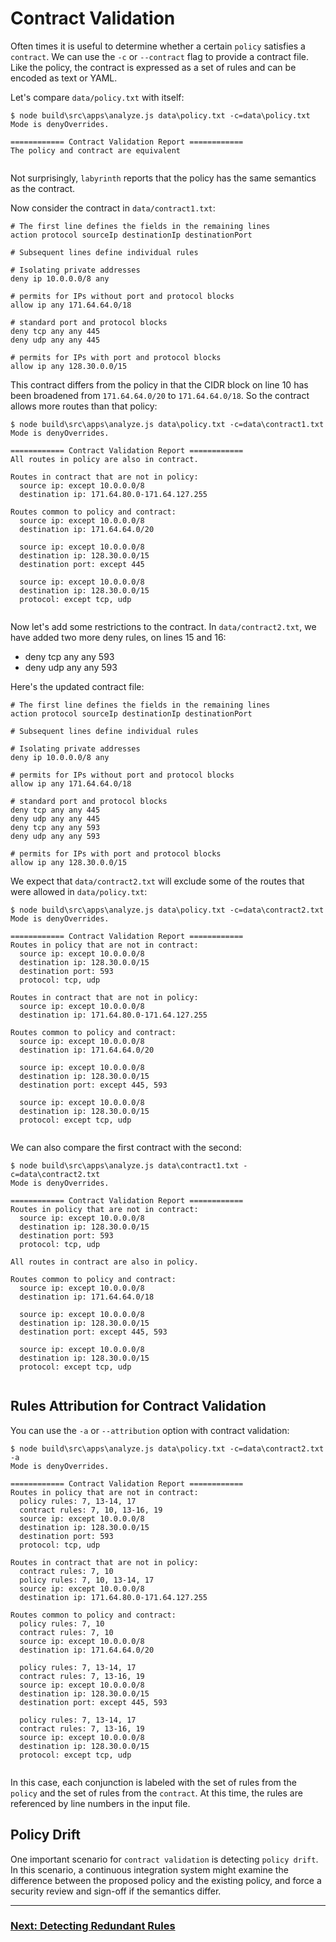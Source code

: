 # Contract Validation

Often times it is useful to determine whether a certain `policy` satisfies a `contract`. We can use the `-c` or `--contract` flag to provide a contract file. Like the policy, the contract is expressed as a set of rules and can be encoded as text or YAML.

Let's compare `data/policy.txt` with itself:

[//]: # (spawn node build\src\apps\analyze.js data\policy.txt -c=data\policy.txt)
~~~
$ node build\src\apps\analyze.js data\policy.txt -c=data\policy.txt
Mode is denyOverrides.

============ Contract Validation Report ============
The policy and contract are equivalent


~~~

Not surprisingly, `labyrinth` reports that the policy has the same semantics as the contract.

Now consider the contract in `data/contract1.txt`:

[//]: # (file data/contract1.txt)
~~~
# The first line defines the fields in the remaining lines
action protocol sourceIp destinationIp destinationPort

# Subsequent lines define individual rules

# Isolating private addresses
deny ip 10.0.0.0/8 any

# permits for IPs without port and protocol blocks
allow ip any 171.64.64.0/18

# standard port and protocol blocks
deny tcp any any 445
deny udp any any 445

# permits for IPs with port and protocol blocks
allow ip any 128.30.0.0/15

~~~

This contract differs from the policy in that the CIDR block on line 10 has been broadened from `171.64.64.0/20` to `171.64.64.0/18`. So the contract allows more routes than that policy:

[//]: # (spawn node build\src\apps\analyze.js data\policy.txt -c=data\contract1.txt)
~~~
$ node build\src\apps\analyze.js data\policy.txt -c=data\contract1.txt
Mode is denyOverrides.

============ Contract Validation Report ============
All routes in policy are also in contract.

Routes in contract that are not in policy:
  source ip: except 10.0.0.0/8
  destination ip: 171.64.80.0-171.64.127.255

Routes common to policy and contract:
  source ip: except 10.0.0.0/8
  destination ip: 171.64.64.0/20

  source ip: except 10.0.0.0/8
  destination ip: 128.30.0.0/15
  destination port: except 445

  source ip: except 10.0.0.0/8
  destination ip: 128.30.0.0/15
  protocol: except tcp, udp


~~~

Now let's add some restrictions to the contract. In `data/contract2.txt`, we have added two more deny rules, on lines 15 and 16:
* deny tcp any any 593
* deny udp any any 593

Here's the updated contract file:

[//]: # (file data/contract2.txt)
~~~
# The first line defines the fields in the remaining lines
action protocol sourceIp destinationIp destinationPort

# Subsequent lines define individual rules

# Isolating private addresses
deny ip 10.0.0.0/8 any

# permits for IPs without port and protocol blocks
allow ip any 171.64.64.0/18

# standard port and protocol blocks
deny tcp any any 445
deny udp any any 445
deny tcp any any 593
deny udp any any 593

# permits for IPs with port and protocol blocks
allow ip any 128.30.0.0/15

~~~

We expect that `data/contract2.txt` will exclude some of the routes that were allowed in `data/policy.txt`:

[//]: # (spawn node build\src\apps\analyze.js data\policy.txt -c=data\contract2.txt)
~~~
$ node build\src\apps\analyze.js data\policy.txt -c=data\contract2.txt
Mode is denyOverrides.

============ Contract Validation Report ============
Routes in policy that are not in contract:
  source ip: except 10.0.0.0/8
  destination ip: 128.30.0.0/15
  destination port: 593
  protocol: tcp, udp

Routes in contract that are not in policy:
  source ip: except 10.0.0.0/8
  destination ip: 171.64.80.0-171.64.127.255

Routes common to policy and contract:
  source ip: except 10.0.0.0/8
  destination ip: 171.64.64.0/20

  source ip: except 10.0.0.0/8
  destination ip: 128.30.0.0/15
  destination port: except 445, 593

  source ip: except 10.0.0.0/8
  destination ip: 128.30.0.0/15
  protocol: except tcp, udp


~~~

We can also compare the first contract with the second:

[//]: # (spawn node build\src\apps\analyze.js data\contract1.txt -c=data\contract2.txt)
~~~
$ node build\src\apps\analyze.js data\contract1.txt -c=data\contract2.txt
Mode is denyOverrides.

============ Contract Validation Report ============
Routes in policy that are not in contract:
  source ip: except 10.0.0.0/8
  destination ip: 128.30.0.0/15
  destination port: 593
  protocol: tcp, udp

All routes in contract are also in policy.

Routes common to policy and contract:
  source ip: except 10.0.0.0/8
  destination ip: 171.64.64.0/18

  source ip: except 10.0.0.0/8
  destination ip: 128.30.0.0/15
  destination port: except 445, 593

  source ip: except 10.0.0.0/8
  destination ip: 128.30.0.0/15
  protocol: except tcp, udp


~~~

## Rules Attribution for Contract Validation

You can use the `-a` or `--attribution` option with contract validation:

[//]: # (spawn node build\src\apps\analyze.js data\policy.txt -c=data\contract2.txt -a)
~~~
$ node build\src\apps\analyze.js data\policy.txt -c=data\contract2.txt -a
Mode is denyOverrides.

============ Contract Validation Report ============
Routes in policy that are not in contract:
  policy rules: 7, 13-14, 17
  contract rules: 7, 10, 13-16, 19
  source ip: except 10.0.0.0/8
  destination ip: 128.30.0.0/15
  destination port: 593
  protocol: tcp, udp

Routes in contract that are not in policy:
  contract rules: 7, 10
  policy rules: 7, 10, 13-14, 17
  source ip: except 10.0.0.0/8
  destination ip: 171.64.80.0-171.64.127.255

Routes common to policy and contract:
  policy rules: 7, 10
  contract rules: 7, 10
  source ip: except 10.0.0.0/8
  destination ip: 171.64.64.0/20

  policy rules: 7, 13-14, 17
  contract rules: 7, 13-16, 19
  source ip: except 10.0.0.0/8
  destination ip: 128.30.0.0/15
  destination port: except 445, 593

  policy rules: 7, 13-14, 17
  contract rules: 7, 13-16, 19
  source ip: except 10.0.0.0/8
  destination ip: 128.30.0.0/15
  protocol: except tcp, udp


~~~

In this case, each conjunction is labeled with the set of rules from the `policy` and the set of rules from the `contract`.
At this time, the rules are referenced by line numbers in the input file.

## Policy Drift

One important scenario for `contract validation` is detecting `policy drift`. In this scenario, a continuous integration system
might examine the difference between the proposed policy and the existing policy, and force a security review and sign-off if the
semantics differ.

---
### [Next: Detecting Redundant Rules](./detecting_redundant_rules.md)
